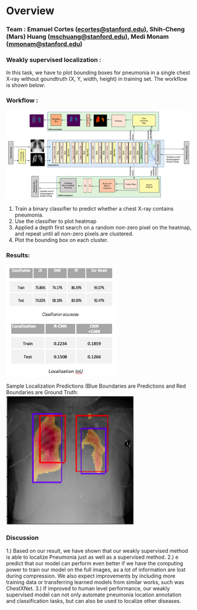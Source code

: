 # Overview


### Team : Emanuel Cortes (ecortes@stanford.edu), Shih-Cheng (Mars) Huang (mschuang@stanford.edu),  Medi Monam (mmonam@stanford.edu)

### Weakly supervised localization :
In this task, we have to plot bounding boxes for pneumonia in a single chest X-ray without goundtruth (X, Y, width, height) in training set. The workflow is shown below:

### Workflow :
![Alt Text](https://github.com/cemanuel/Weakly-Supervised-Pneumonia-Localization/blob/master/model_architecture.png)
1) Train a binary classifier to predict whether a chest X-ray contains pneumonia.
2) Use the classifier to plot heatmap
3) Applied a depth first search on a random non-zero pixel on the heatmap, and repeat until all non-zero pixels are clustered.
4) Plot the bounding box on each cluster.

### Results:
<img src="https://github.com/cemanuel/Weakly-Supervised-Pneumonia-Localization/blob/master/classification_accuracies.png" width="300" height="150">
<img src="https://github.com/cemanuel/Weakly-Supervised-Pneumonia-Localization/blob/master/iou_scores.png" width="300" height="150">

Sample Localization Predictions (Blue Boundaries are Predictions and Red Boundaries are Ground Truth:
![Alt Text](https://github.com/cemanuel/Weakly-Supervised-Pneumonia-Localization/blob/master/predictions.png)


### Discussion
1.) Based on our result, we have shown that our weakly supervised method is able to localize Pneumonia just as well as a supervised method. 
2.) e predict that our model can perform even better if we have the computing power to train our model on the full images, as a lot of information are lost during compression. We also expect improvements by including more training data or transferring learned models from similar works, such was ChestXNet. 
3.) If improved to human level performance, our weakly supervised model can not only automate pneumonia location annotation and classification tasks, but can also be used to localize other diseases. 





